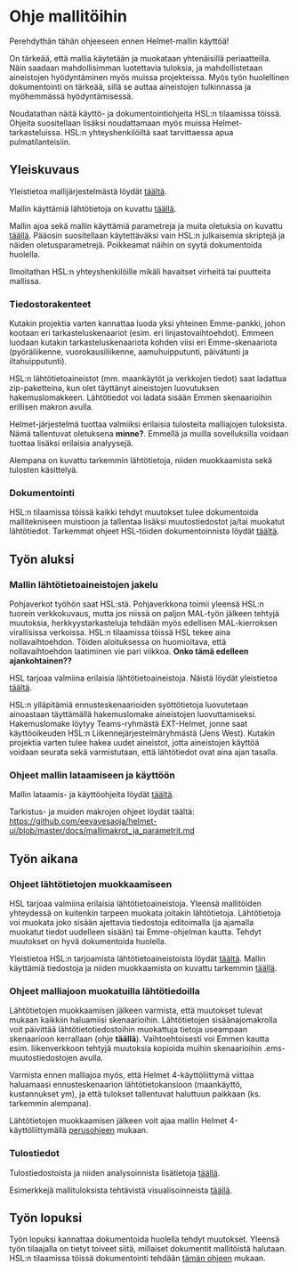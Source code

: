 # Ohje mallitöihin

Perehdythän tähän ohjeeseen ennen Helmet-mallin käyttöä! 

On tärkeää, että mallia käytetään ja muokataan yhtenäisillä periaatteilla. Näin saadaan mahdollisimman luotettavia tuloksia, ja mahdollistetaan aineistojen  hyödyntäminen myös muissa projekteissa. Myös työn huolellinen dokumentointi on tärkeää, sillä se auttaa aineistojen tulkinnassa ja myöhemmässä hyödyntämisessä. 

Noudatathan näitä käyttö- ja dokumentointiohjeita HSL:n tilaamissa töissä. Ohjeita suositellaan lisäksi noudattamaan myös muissa Helmet-tarkasteluissa. HSL:n yhteyshenkilöiltä saat tarvittaessa apua pulmatilanteisiin.

## Yleiskuvaus

Yleistietoa mallijärjestelmästä löydät [täältä](mallin_yleiskuvaus.md).

Mallin käyttämiä lähtötietoja on kuvattu [täällä](HSL_lahtotiedot.md).

Mallin ajoa sekä mallin käyttämiä parametreja ja muita oletuksia on kuvattu [täällä](index.md).
Pääosin suositellaan käytettäväksi vain HSL:n julkaisemia skriptejä ja näiden oletusparametrejä. Poikkeamat näihin on syytä dokumentoida huolella.

Ilmoitathan HSL:n yhteyshenkilöille mikäli havaitset virheitä tai puutteita mallissa.

### Tiedostorakenteet

Kutakin projektia varten kannattaa luoda yksi yhteinen Emme-pankki, johon kootaan eri tarkasteluskenaariot (esim. eri linjastovaihtoehdot). Emmeen luodaan kutakin tarkasteluskenaariota kohden viisi eri Emme-skenaariota (pyöräliikenne, vuorokausiliikenne, aamuhuipputunti, päivätunti ja iltahuipputunti).

HSL:n lähtötietoaineistot (mm. maankäytöt ja verkkojen tiedot) saat ladattua zip-paketteina, kun olet täyttänyt aineistojen luovutuksen hakemuslomakkeen. Lähtötiedot voi ladata sisään Emmen skenaarioihin erillisen makron avulla. 

Helmet-järjestelmä tuottaa valmiiksi erilaisia tulosteita malliajojen tuloksista. Nämä tallentuvat oletuksena **minne?**. Emmellä ja muilla sovelluksilla voidaan tuottaa lisäksi erilaisia analyysejä.

Alempana on kuvattu tarkemmin lähtötietoja, niiden muokkaamista sekä tulosten käsittelyä.

### Dokumentointi

HSL:n tilaamissa töissä kaikki tehdyt muutokset tulee dokumentoida mallitekniseen muistioon ja tallentaa lisäksi muutostiedostot ja/tai muokatut lähtötiedot. Tarkemmat ohjeet HSL-töiden dokumentoinnista löydät [täältä](HSL-toiden_dokumentointi.md).

## Työn aluksi

### Mallin lähtötietoaineistojen jakelu

Pohjaverkot työhön saat HSL:stä. Pohjaverkkona toimii yleensä HSL:n tuorein verkkokuvaus, mutta jos niissä on paljon MAL-työn jälkeen tehtyjä muutoksia, herkkyystarkasteluja tehdään myös edellisen MAL-kierroksen virallisissa verkoissa. HSL:n tilaamissa töissä HSL tekee aina nollavaihtoehdon. Töiden aloituksessa on huomioitava, että nollavaihtoehdon laatiminen vie pari viikkoa. **Onko tämä edelleen ajankohtainen??**

HSL tarjoaa valmiina erilaisia lähtötietoaineistoja. Näistä löydät yleistietoa [täältä](https://github.com/eevavesaoja/helmet-ui/blob/master/docs/HSL_lahtotiedot.md).

HSL:n ylläpitämiä ennusteskenaarioiden syöttötietoja luovutetaan ainoastaan täyttämällä hakemuslomake aineistojen luovuttamiseksi. Hakemuslomake löytyy Teams-ryhmästä EXT-Helmet, jonne saat käyttöoikeuden HSL:n Liikennejärjestelmäryhmästä (Jens West). Kutakin projektia varten tulee hakea uudet aineistot, jotta aineistojen käyttöä voidaan seurata sekä varmistutaan, että lähtötiedot ovat aina ajan tasalla.

### Ohjeet mallin lataamiseen ja käyttöön

Mallin lataamis- ja käyttöohjeita löydät [täältä](index.md).

Tarkistus- ja muiden makrojen ohjeet löydät täältä: https://github.com/eevavesaoja/helmet-ui/blob/master/docs/mallimakrot_ja_parametrit.md

## Työn aikana

### Ohjeet lähtötietojen muokkaamiseen

HSL tarjoaa valmiina erilaisia lähtötietoaineistoja. Yleensä mallitöiden yhteydessä on kuitenkin tarpeen muokata joitakin lähtötietoja. Lähtötietoja voi muokata joko sisään ajettavia tiedostoja editoimalla (ja ajamalla muokatut tiedot uudelleen sisään) tai Emme-ohjelman kautta. Tehdyt muutokset on hyvä dokumentoida huolella.

Yleistietoa HSL:n tarjoamista lähtötietoaineistoista löydät [täältä](HSL_lahtotiedot.md). Mallin käyttämiä tiedostoja ja niiden muokkaamista on kuvattu tarkemmin [täällä](mallin_lahtotietotiedostot.md).

### Ohjeet malliajoon muokatuilla lähtötiedoilla

Lähtötietojen muokkaamisen jälkeen varmista, että muutokset tulevat mukaan kaikkiin haluamiisi skenaarioihin. Lähtötietojen sisäänajomakrolla voit päivittää lähtötietotiedostoihin muokattuja tietoja useampaan skenaarioon kerrallaan (ohje **täällä**). Vaihtoehtoisesti voi Emmen kautta esim. liikenverkkoon tehtyjä muutoksia kopioida muihin skenaarioihin .ems-muutostiedostojen avulla.

Varmista ennen malliajoa myös, että Helmet 4-käyttöliittymä viittaa haluamaasi ennusteskenaarion lähtötietokansioon (maankäyttö, kustannukset ym), ja että tulokset tallentuvat haluttuun paikkaan (ks. tarkemmin alempana).

Lähtötietojen muokkaamisen jälkeen voit ajaa mallin Helmet 4-käyttöliittymällä [perusohjeen](index.md) mukaan.

### Tulostiedot

Tulostiedostoista ja niiden analysoinnista lisätietoja [täällä](tulokset.md).

Esimerkkejä mallituloksista tehtävistä visualisoinneista [täällä](esimerkkeja_tuloksista.md).

## Työn lopuksi

Työn lopuksi kannattaa dokumentoida huolella tehdyt muutokset. Yleensä työn tilaajalla on tietyt toiveet siitä, millaiset dokumentit mallitöistä halutaan. HSL:n tilaamissa töissä dokumentointi tehdään [tämän ohjeen](HSL-toiden_dokumentointi.md) mukaan.
